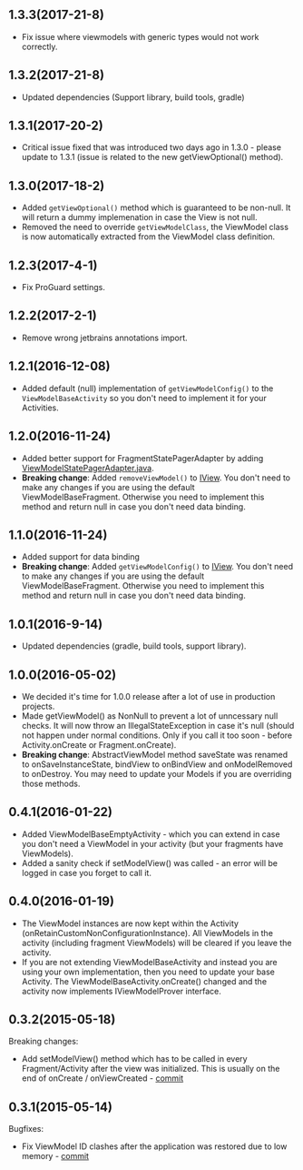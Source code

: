 ## 1.3.3(2017-21-8)

- Fix issue where viewmodels with generic types would not work correctly. 

## 1.3.2(2017-21-8)

- Updated dependencies (Support library, build tools, gradle)

## 1.3.1(2017-20-2)

- Critical issue fixed that was introduced two days ago in 1.3.0 - please update to 1.3.1 (issue is related to the new getViewOptional() method).

## 1.3.0(2017-18-2)

- Added ``getViewOptional()`` method which is guaranteed to be non-null. It will return a dummy implemenation in case the View is not null.
- Removed the need to override ```getViewModelClass```, the ViewModel class is now automatically extracted from the ViewModel class definition.

## 1.2.3(2017-4-1)

- Fix ProGuard settings.

## 1.2.2(2017-2-1)

- Remove wrong jetbrains annotations import. 

## 1.2.1(2016-12-08)

- Added default (null) implementation of ```getViewModelConfig()``` to the ```ViewModelBaseActivity``` so you don't need to implement it for your Activities. 

## 1.2.0(2016-11-24)

- Added better support for FragmentStatePagerAdapter by adding [ViewModelStatePagerAdapter.java](library/src/main/java/eu/inloop/viewmodel/support/ViewModelStatePagerAdapter.java).
- <b>Breaking change</b>: Added ```removeViewModel()``` to [IView](library/src/main/java/eu/inloop/viewmodel/IView.java). You don't need to make any changes if you are using the default ViewModelBaseFragment. Otherwise you need to implement this method and return null in case you don't need data binding.

## 1.1.0(2016-11-24)

- Added support for data binding
- <b>Breaking change</b>: Added ```getViewModelConfig()``` to [IView](library/src/main/java/eu/inloop/viewmodel/IView.java). You don't need to make any changes if you are using the default ViewModelBaseFragment. Otherwise you need to implement this method and return null in case you don't need data binding.

## 1.0.1(2016-9-14)
  
  - Updated dependencies (gradle, build tools, support library). 

## 1.0.0(2016-05-02)

  - We decided it's time for 1.0.0 release after a lot of use in production projects.
  - Made getViewModel() as NonNull to prevent a lot of unncessary null checks. It will now throw an IllegalStateException in case it's null (should not happen under normal conditions. Only if you call it too soon - before Activity.onCreate or Fragment.onCreate).
  - <b>Breaking change</b>: AbstractViewModel method saveState was renamed to onSaveInstanceState, bindView to onBindView and onModelRemoved to onDestroy. You may need to update your Models if you are overriding those methods.
  
## 0.4.1(2016-01-22)

  - Added ViewModelBaseEmptyActivity - which you can extend in case you don't need a ViewModel in your activity (but your fragments have ViewModels).
  - Added a sanity check if setModelView() was called - an error will be logged in case you forget to call it.
  
## 0.4.0(2016-01-19)

  - The ViewModel instances are now kept within the Activity (onRetainCustomNonConfigurationInstance). All ViewModels in the activity (including fragment ViewModels) will be cleared if you leave the activity.
  - If you are not extending ViewModelBaseActivity and instead you are using your own implementation, then you need to update your base Activity. The ViewModelBaseActivity.onCreate() changed and the activity now implements IViewModelProver interface.
  
## 0.3.2(2015-05-18)

Breaking changes:

  - Add setModelView() method which has to be called in every Fragment/Activity after the view was initialized. This is usually on the end of onCreate / onViewCreated - [commit](https://github.com/inloop/AndroidViewModel/commit/54a7d1a96d38d1a17c8bc7c81b081d52064bde28)

## 0.3.1(2015-05-14)

Bugfixes:

  - Fix ViewModel ID clashes after the application was restored due to low memory - [commit](https://github.com/inloop/AndroidViewModel/commit/cecfd54d3008c07c19ad7685b97e9fe2acb5c369)
